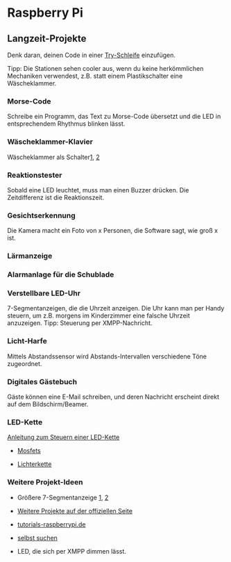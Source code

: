 # Raspberry Pi
## Langzeit-Projekte

Denk daran, deinen Code in einer [Try-Schleife](RPi_Try.md) einzufügen.

Tipp: Die Stationen sehen cooler aus, wenn du keine herkömmlichen Mechaniken verwendest, z.B. statt einem Plastikschalter eine Wäscheklammer.

### Morse-Code
Schreibe ein Programm, das Text zu Morse-Code übersetzt und die LED in entsprechendem Rhythmus blinken lässt.

### Wäscheklammer-Klavier
Wäscheklammer als Schalter[1](https://www.think-ing.de/system/files/unterrichtsmaterialien/gepr%C3%BCfter%20Benutzer/13/aufbau_waescheklammern_schalter.pdf), [2](https://sites.google.com/site/bastelnelektroelektrik/elektro-grundkurs-kinder-jugendliche-led-transistor)

### Reaktionstester
Sobald eine LED leuchtet, muss man einen Buzzer drücken. Die Zeitdifferenz ist die Reaktionszeit.

### Gesichtserkennung
Die Kamera macht ein Foto von x Personen, die Software sagt, wie groß x ist.

### Lärmanzeige

### Alarmanlage für die Schublade

### Verstellbare LED-Uhr
7-Segmentanzeigen, die die Uhrzeit anzeigen. Die Uhr kann man per Handy steuern, um z.B. morgens im Kinderzimmer eine falsche Uhrzeit anzuzeigen. Tipp: Steuerung per XMPP-Nachricht.

### Licht-Harfe
Mittels Abstandssensor wird Abstands-Intervallen verschiedene Töne zugeordnet.

### Digitales Gästebuch
Gäste können eine E-Mail schreiben, und deren Nachricht erscheint direkt auf dem Bildschirm/Beamer.

### LED-Kette

[Anleitung zum Steuern einer LED-Kette](http://popoklopsi.github.io/RaspberryPi-LedStrip/#!/ )

* [Mosfets](http://www.ebay.de/sch/i.html?_from=R40&_trksid=p2050601.m570.l1313.TR0.TRC0.H0.Xirlz34n.TRS0&_nkw=irlz34n&_sacat=0)

* [Lichterkette](http://www.ebay.de/itm/5m-RGB-LED-STRIP-BAND-LEISTE-STRIPE-STREIFEN-LICHTKETTE-LICHT-LICHTER-5050-SMD-/321874918415?hash=item4af13d7c0f:g:Nu8AAOSwHjNWBBBt)

### Weitere Projekt-Ideen

* Größere 7-Segmentanzeige [1](https://www.rahner-edu.de/mikrocontroller/propeller-controller/7-segment-anzeige/), [2](https://pi-buch.info/7-segment-anzeigen-am-raspberry-pi-ansteuern/)

* [Weitere Projekte auf der offiziellen Seite](https://www.raspberrypi.org/resources/make/)

* [tutorials-raspberrypi.de](http://tutorials-raspberrypi.de/)

* [selbst suchen](https://duckduckgo.com/?q=raspberry+projekte&kl=de-de&ia=web)

* LED, die sich per XMPP dimmen lässt.
